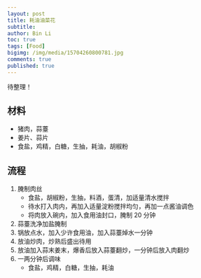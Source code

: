 ```yaml
---
layout: post
title: 耗油油菜花
subtitle:
author: Bin Li
toc: true
tags: [Food]
bigimg: /img/media/15704260800781.jpg
comments: true
published: true
---
```


待整理！

## 材料
* 猪肉，蒜薹
* 姜片、蒜片
* 食盐，鸡精，白糖，生抽，耗油，胡椒粉

## 流程
1. 腌制肉丝
    * 食盐，胡椒粉，生抽，料酒，蛋清，加适量清水搅拌
    * 待水打入肉内，再加入适量淀粉搅拌均匀，再加一点酱油调色
    * 将肉放入碗内，加入食用油封口，腌制 20 分钟
2. 蒜薹洗净加盐腌制
3. 锅放点水，加入少许食用油，加入蒜薹焯水一分钟
4. 放油炒肉，炒熟后盛出待用
5. 放油加入蒜末姜末，爆香后放入蒜薹翻炒，一分钟后放入肉翻炒
6. 一两分钟后调味
    * 食盐，鸡精，白糖，生抽，耗油

